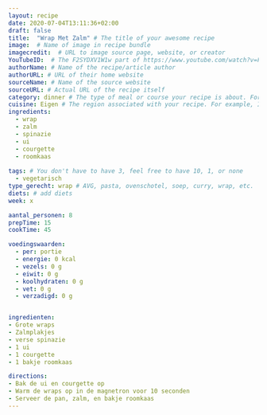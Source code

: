```yaml
---
layout: recipe
date: 2020-07-04T13:11:36+02:00
draft: false
title:  "Wrap Met Zalm" # The title of your awesome recipe
image:  # Name of image in recipe bundle
imagecredit:  # URL to image source page, website, or creator
YouTubeID:  # The F2SYDXV1W1w part of https://www.youtube.com/watch?v=F2SYDXV1W1w
authorName: # Name of the recipe/article author
authorURL: # URL of their home website
sourceName: # Name of the source website
sourceURL: # Actual URL of the recipe itself
category: dinner # The type of meal or course your recipe is about. For example: "dinner", "entree", or "dessert".
cuisine: Eigen # The region associated with your recipe. For example, Italiaans, Mediterraans", or Eigen.
ingredients:
  - wrap
  - zalm
  - spinazie
  - ui
  - courgette
  - roomkaas
  
tags: # You don't have to have 3, feel free to have 10, 1, or none
  - vegetarisch
type_gerecht: wrap # AVG, pasta, ovenschotel, soep, curry, wrap, etc.
diets: # add diets
week: x

aantal_personen: 8
prepTime: 15
cookTime: 45

voedingswaarden:
  - per: portie
  - energie: 0 kcal
  - vezels: 0 g
  - eiwit: 0 g
  - koolhydraten: 0 g
  - vet: 0 g
  - verzadigd: 0 g


ingredienten:
- Grote wraps
- Zalmplakjes 
- verse spinazie
- 1 ui
- 1 courgette 
- 1 bakje roomkaas

directions:
- Bak de ui en courgette op
- Warm de wraps op in de magnetron voor 10 seconden
- Serveer de pan, zalm, en bakje roomkaas
---
```


